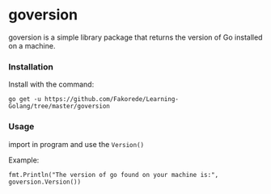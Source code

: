 # goversion

goversion is a simple library package that returns the version of Go installed on a machine.

### Installation

Install with the command:

```
go get -u https://github.com/Fakorede/Learning-Golang/tree/master/goversion
```

### Usage

import in program and use the `Version()`

Example:

```
fmt.Println("The version of go found on your machine is:", goversion.Version())
```
